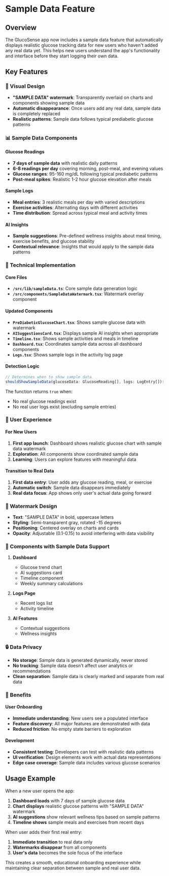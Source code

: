 # Sample Data Feature

## Overview
The GlucoSense app now includes a sample data feature that automatically displays realistic glucose tracking data for new users who haven't added any real data yet. This helps new users understand the app's functionality and interface before they start logging their own data.

## Key Features

### 🎨 Visual Design
- **"SAMPLE DATA" watermark**: Transparently overlaid on charts and components showing sample data
- **Automatic disappearance**: Once users add any real data, sample data is completely replaced
- **Realistic patterns**: Sample data follows typical prediabetic glucose patterns

### 📊 Sample Data Components

#### Glucose Readings
- **7 days of sample data** with realistic daily patterns
- **6-8 readings per day** covering morning, post-meal, and evening values
- **Glucose ranges**: 95-160 mg/dL following typical prediabetic patterns
- **Post-meal spikes**: Realistic 1-2 hour glucose elevation after meals

#### Sample Logs  
- **Meal entries**: 3 realistic meals per day with varied descriptions
- **Exercise activities**: Alternating days with different activities
- **Time distribution**: Spread across typical meal and activity times

#### AI Insights
- **Sample suggestions**: Pre-defined wellness insights about meal timing, exercise benefits, and glucose stability
- **Contextual relevance**: Insights that would apply to the sample data patterns

### 🔧 Technical Implementation

#### Core Files
- **`/src/lib/sampleData.ts`**: Core sample data generation logic
- **`/src/components/SampleDataWatermark.tsx`**: Watermark overlay component

#### Updated Components
- **`PreDiabeticGlucoseChart.tsx`**: Shows sample glucose data with watermark
- **`AISuggestionsCard.tsx`**: Displays sample AI insights when appropriate
- **`Timeline.tsx`**: Shows sample activities and meals in timeline
- **`Dashboard.tsx`**: Coordinates sample data across all dashboard components
- **`Logs.tsx`**: Shows sample logs in the activity log page

#### Detection Logic
```typescript
// Determines when to show sample data
shouldShowSampleData(glucoseData: GlucoseReading[], logs: LogEntry[]): boolean
```

The function returns `true` when:
- No real glucose readings exist
- No real user logs exist (excluding sample entries)

### 🎯 User Experience

#### For New Users
1. **First app launch**: Dashboard shows realistic glucose chart with sample data watermark
2. **Exploration**: All components show coordinated sample data
3. **Learning**: Users can explore features with meaningful data

#### Transition to Real Data  
1. **First data entry**: User adds any glucose reading, meal, or exercise
2. **Automatic switch**: Sample data disappears immediately
3. **Real data focus**: App shows only user's actual data going forward

### 🎨 Watermark Design
- **Text**: "SAMPLE DATA" in bold, uppercase letters
- **Styling**: Semi-transparent gray, rotated -15 degrees
- **Positioning**: Centered overlay on charts and cards
- **Opacity**: Adjustable (0.1-0.15) to avoid interfering with data visibility

### 📱 Components with Sample Data Support

1. **Dashboard**
   - Glucose trend chart
   - AI suggestions card  
   - Timeline component
   - Weekly summary calculations

2. **Logs Page**
   - Recent logs list
   - Activity timeline

3. **AI Features**
   - Contextual suggestions
   - Wellness insights

### 🔒 Data Privacy
- **No storage**: Sample data is generated dynamically, never stored
- **No tracking**: Sample data doesn't affect user analytics or recommendations
- **Clean separation**: Sample data is clearly marked and separate from real data

### 🚀 Benefits

#### User Onboarding
- **Immediate understanding**: New users see a populated interface
- **Feature discovery**: All major features are demonstrated with data
- **Reduced friction**: No empty state barriers to exploration

#### Development
- **Consistent testing**: Developers can test with realistic data patterns
- **UI verification**: Design elements work with actual data representations
- **Edge case coverage**: Sample data includes various glucose scenarios

## Usage Example

When a new user opens the app:

1. **Dashboard loads** with 7 days of sample glucose data
2. **Chart displays** realistic glucose patterns with "SAMPLE DATA" watermark
3. **AI suggestions** show relevant wellness tips based on sample patterns
4. **Timeline shows** sample meals and exercises from recent days

When user adds their first real entry:

1. **Immediate transition** to real data only
2. **Watermarks disappear** from all components
3. **User's data** becomes the sole focus of the interface

This creates a smooth, educational onboarding experience while maintaining clear separation between sample and real user data.
